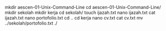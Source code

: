 mkdir aescen-01-Unix-Command-Line
cd aescen-01-Unix-Command-Line/
mkdir sekolah
mkdir kerja
cd sekolah/
touch ijazah.txt
nano ijazah.txt
cat ijazah.txt
nano portofolio.txt
cd ..
cd kerja
nano cv.txt
cat cv.txt
mv ../sekolah/portofolio.txt ./
